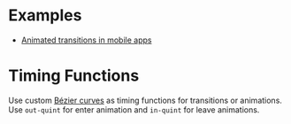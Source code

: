 # Examples

- [Animated transitions in mobile apps](https://blog.marvelapp.com/animated-transitions-in-mobile-apps/)

# Timing Functions

Use custom [Bézier curves](https://css-tricks.com/snippets/sass/easing-map-get-function/) as timing functions for transitions or animations. Use `out-quint` for enter animation and `in-quint` for leave animations.
